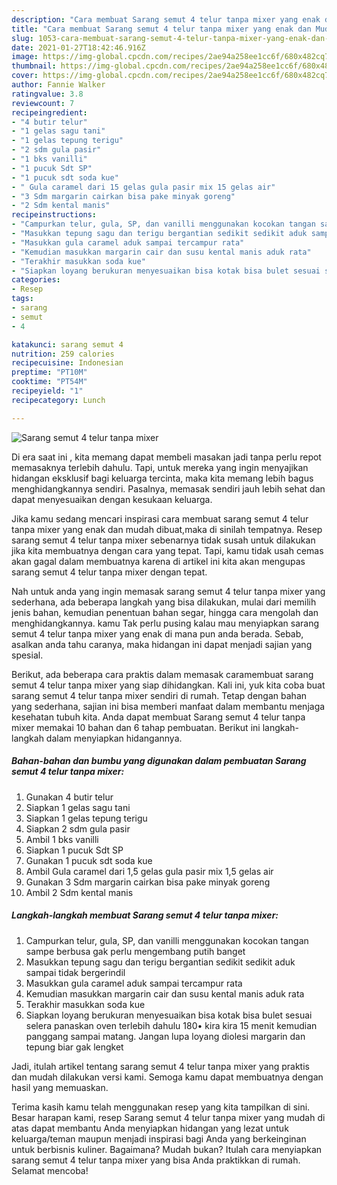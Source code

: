 ```yaml
---
description: "Cara membuat Sarang semut 4 telur tanpa mixer yang enak dan Mudah Dibuat"
title: "Cara membuat Sarang semut 4 telur tanpa mixer yang enak dan Mudah Dibuat"
slug: 1053-cara-membuat-sarang-semut-4-telur-tanpa-mixer-yang-enak-dan-mudah-dibuat
date: 2021-01-27T18:42:46.916Z
image: https://img-global.cpcdn.com/recipes/2ae94a258ee1cc6f/680x482cq70/sarang-semut-4-telur-tanpa-mixer-foto-resep-utama.jpg
thumbnail: https://img-global.cpcdn.com/recipes/2ae94a258ee1cc6f/680x482cq70/sarang-semut-4-telur-tanpa-mixer-foto-resep-utama.jpg
cover: https://img-global.cpcdn.com/recipes/2ae94a258ee1cc6f/680x482cq70/sarang-semut-4-telur-tanpa-mixer-foto-resep-utama.jpg
author: Fannie Walker
ratingvalue: 3.8
reviewcount: 7
recipeingredient:
- "4 butir telur"
- "1 gelas sagu tani"
- "1 gelas tepung terigu"
- "2 sdm gula pasir"
- "1 bks vanilli"
- "1 pucuk Sdt SP"
- "1 pucuk sdt soda kue"
- " Gula caramel dari 15 gelas gula pasir mix 15 gelas air"
- "3 Sdm margarin cairkan bisa pake minyak goreng"
- "2 Sdm kental manis"
recipeinstructions:
- "Campurkan telur, gula, SP, dan vanilli menggunakan kocokan tangan sampe berbusa gak perlu mengembang putih banget"
- "Masukkan tepung sagu dan terigu bergantian sedikit sedikit aduk sampai tidak bergerindil"
- "Masukkan gula caramel aduk sampai tercampur rata"
- "Kemudian masukkan margarin cair dan susu kental manis aduk rata"
- "Terakhir masukkan soda kue"
- "Siapkan loyang berukuran menyesuaikan bisa kotak bisa bulet sesuai selera panaskan oven terlebih dahulu 180• kira kira 15 menit kemudian panggang sampai matang. Jangan lupa loyang diolesi margarin dan tepung biar gak lengket"
categories:
- Resep
tags:
- sarang
- semut
- 4

katakunci: sarang semut 4 
nutrition: 259 calories
recipecuisine: Indonesian
preptime: "PT10M"
cooktime: "PT54M"
recipeyield: "1"
recipecategory: Lunch

---
```



![Sarang semut 4 telur tanpa mixer](https://img-global.cpcdn.com/recipes/2ae94a258ee1cc6f/680x482cq70/sarang-semut-4-telur-tanpa-mixer-foto-resep-utama.jpg)

Di era  saat ini , kita memang dapat membeli masakan jadi tanpa perlu repot memasaknya terlebih dahulu. Tapi, untuk mereka yang ingin menyajikan hidangan eksklusif bagi keluarga tercinta, maka kita memang lebih bagus menghidangkannya sendiri. Pasalnya, memasak sendiri jauh lebih sehat dan dapat menyesuaikan dengan kesukaan keluarga.

Jika kamu sedang mencari inspirasi cara membuat sarang semut 4 telur tanpa mixer yang enak dan mudah dibuat,maka di sinilah tempatnya. Resep sarang semut 4 telur tanpa mixer  sebenarnya tidak susah untuk dilakukan jika kita membuatnya dengan cara yang tepat. Tapi, kamu tidak usah cemas akan gagal dalam membuatnya 
karena di artikel ini kita akan mengupas sarang semut 4 telur tanpa mixer dengan tepat.  



Nah untuk anda yang ingin memasak sarang semut 4 telur tanpa mixer yang sederhana, ada beberapa langkah yang bisa dilakukan, mulai dari memilih jenis bahan, kemudian penentuan bahan segar, hingga cara mengolah dan menghidangkannya. kamu Tak perlu pusing kalau mau menyiapkan sarang semut 4 telur tanpa mixer yang enak di mana pun anda berada. Sebab, asalkan anda  tahu caranya, maka hidangan ini dapat menjadi sajian yang spesial.

Berikut, ada beberapa cara praktis  dalam memasak caramembuat sarang semut 4 telur tanpa mixer yang siap dihidangkan. Kali ini, yuk kita coba buat sarang semut 4 telur tanpa mixer sendiri di rumah. Tetap dengan bahan yang sederhana, sajian ini bisa memberi manfaat dalam membantu menjaga kesehatan tubuh kita. Anda dapat membuat Sarang semut 4 telur tanpa mixer memakai 10 bahan dan 6 tahap pembuatan. Berikut ini langkah-langkah dalam menyiapkan hidangannya.

<!--inarticleads1-->

##### Bahan-bahan dan bumbu yang digunakan dalam pembuatan Sarang semut 4 telur tanpa mixer:

1. Gunakan 4 butir telur
1. Siapkan 1 gelas sagu tani
1. Siapkan 1 gelas tepung terigu
1. Siapkan 2 sdm gula pasir
1. Ambil 1 bks vanilli
1. Siapkan 1 pucuk Sdt SP
1. Gunakan 1 pucuk sdt soda kue
1. Ambil  Gula caramel dari 1,5 gelas gula pasir mix 1,5 gelas air
1. Gunakan 3 Sdm margarin cairkan bisa pake minyak goreng
1. Ambil 2 Sdm kental manis




<!--inarticleads2-->

##### Langkah-langkah membuat Sarang semut 4 telur tanpa mixer:

1. Campurkan telur, gula, SP, dan vanilli menggunakan kocokan tangan sampe berbusa gak perlu mengembang putih banget
1. Masukkan tepung sagu dan terigu bergantian sedikit sedikit aduk sampai tidak bergerindil
1. Masukkan gula caramel aduk sampai tercampur rata
1. Kemudian masukkan margarin cair dan susu kental manis aduk rata
1. Terakhir masukkan soda kue
1. Siapkan loyang berukuran menyesuaikan bisa kotak bisa bulet sesuai selera panaskan oven terlebih dahulu 180• kira kira 15 menit kemudian panggang sampai matang. Jangan lupa loyang diolesi margarin dan tepung biar gak lengket




Jadi, itulah artikel tentang  sarang semut 4 telur tanpa mixer  yang praktis dan mudah dilakukan versi kami. Semoga kamu dapat membuatnya dengan hasil yang memuaskan. 

Terima kasih kamu telah menggunakan resep yang kita tampilkan di sini. Besar harapan kami, resep  Sarang semut 4 telur tanpa mixer yang mudah di atas dapat membantu Anda menyiapkan hidangan yang lezat untuk keluarga/teman maupun menjadi inspirasi bagi Anda yang berkeinginan untuk berbisnis kuliner. Bagaimana? Mudah bukan? Itulah cara menyiapkan sarang semut 4 telur tanpa mixer yang bisa Anda praktikkan di rumah. Selamat mencoba!

